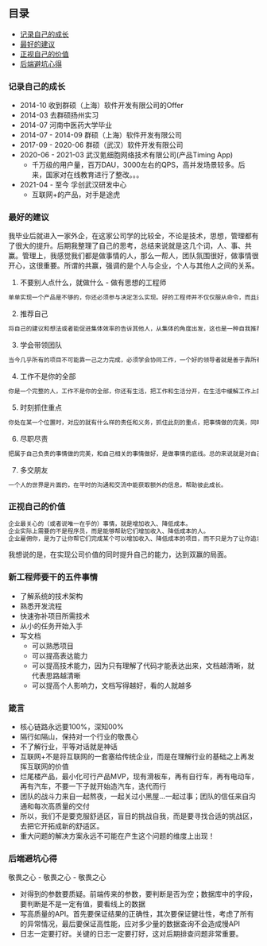 ## 目录
* [记录自己的成长](#记录自己的成长)
* [最好的建议](#最好的建议)
* [正视自己的价值](#正视自己的价值)
* [后端避坑心得](#后端避坑心得)

### 记录自己的成长

* 2014-10 收到群硕（上海）软件开发有限公司的Offer
* 2014-03 去群硕扬州实习
* 2014-07 河南中医药大学毕业
* 2014-07 - 2014-09 群硕（上海）软件开发有限公司
* 2017-09 - 2020-06 群硕（武汉）软件开发有限公司
* 2020-06 - 2021-03 武汉氪细胞网络技术有限公司(产品Timing App)
    * 千万级的用户量，百万DAU，3000左右的QPS，高并发场景较多。后来，国家对在线教育进行了整改。。。
* 2021-04 - 至今 孚创武汉研发中心
    * 互联网+的产品，对手是途虎

### 最好的建议
我毕业后就进入一家外企，在这家公司学的比较全，不论是技术，思想，管理都有了很大的提升。后期我整理了自己的思考，总结来说就是这几个词，人、事、共赢。管理上，我感觉我们都是做事情的人，那么一帮人，团队氛围很好，做事情很开心，这很重要。所谓的共赢，强调的是个人与企业，个人与其他人之间的关系。

1. 不要别人点什么，就做什么 - 做有思想的工程师
```txt
单单实现一个产品是不够的，你还必须参与决定怎么实现。好的工程师并不仅仅服从命令，而且还给出反馈，帮助产品的拥有者改进它。
```
2. 推荐自己
```txt
将自己的建议和想法或者能促进集体效率的告诉其他人，从集体的角度出发，这也是一种自我推荐。做好自己的工作是本分，尽可能去发光发热。
```
3. 学会带领团队
```txt
当今几乎所有的项目不可能靠一己之力完成，必须学会协同工作，一个好的领导者就是善于靠所有人之力，同时发挥每个人的长处，并适当通过做任务的形式促使一部分人提高，来完成整个项目 - 这是一种多赢的局面。带领团队是自我技术实力提升之后的下一个境界。
```
4. 工作不是你的全部
```txt
你是一个完整的人，工作不是你的全部，你还有生活，把工作和生活分开，在生活中缓解工作上的压力，这对工作也是一种提升。
```
5. 时刻抓住重点
```txt
你处在某一个位置时，对应的就有什么样的责任和义务，抓住此刻的重点，把事情做的完美，同时也要适当抓住下一个提升的重点，为下一次能够胜任更高的位置打好基础。
```
6. 尽职尽责
```txt
把属于自己负责的事情做的完美，和自己相关的事情做好，是做事情的底线。总的来说就是对自己的上下游负责。
```
7. 多交朋友
```txt
一个人的世界是片面的，在平时的沟通和交流中能获取额外的信息，帮助彼此成长。
```

### 正视自己的价值
```txt
企业最关心的（或者说唯一在乎的）事情，就是增加收入、降低成本。
企业实际上需要的不是程序员，而是能够帮助它们增加收入、降低成本的人。
企业雇佣你，是为了让你帮它们完成某个可以增加收入、降低成本的项目，而不只是为了让你追求个人的软件成就。
```
我想说的是，在实现公司价值的同时提升自己的能力，达到双赢的局面。

### 新工程师要干的五件事情
* 了解系统的技术架构
* 熟悉开发流程
* 快速弥补项目所需技术
* 从小的任务开始入手
* 写文档
  * 可以熟悉项目
  * 可以提高表达能力
  * 可以提高技术能力，因为只有理解了代码才能表达出来，文档越清晰，就代表思路越清晰
  * 可以提高个人影响力，文档写得越好，看的人就越多

### 箴言
* 核心链路永远要100%，深知00%
* 隔行如隔山，保持对一个行业的敬畏心
* 不了解行业，平等对话就是神话
* 互联网+不是将互联网的一套塞给传统企业，而是在理解行业的基础之上再发挥互联网的价值
* 烂尾楼产品，最小化可行产品MVP，现有滑板车，再有自行车，再有电动车，再有汽车，不要一下子就开始造汽车，迭代而行
* 团队的战斗力来自一起熬夜，一起关过小黑屋...一起过事；团队的信任来自沟通和每次高质量的交付
* 所以，我们不是要克服舒适区，盲目的挑战自我，而是要寻找合适的挑战区，去把它开拓成新的舒适区。
* 重大问题的解决方案永远不可能在产生这个问题的维度上出现！

### 后端避坑心得
敬畏之心 - 敬畏之心 - 敬畏之心
* 对得到的参数要质疑。前端传来的参数，要判断是否为空；数据库中的字段，要判断是不是一定有值，要看线上的数据
* 写高质量的API。首先要保证结果的正确性，其次要保证健壮性，考虑了所有的异常情况，最后要保证高性能，应对多少量的数据查询不会造成慢API
* 日志一定要打好。关键的日志一定要打好，这对后期排查问题非常重要。